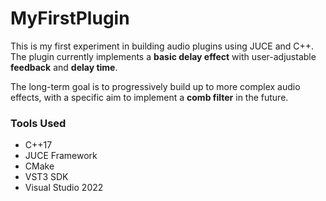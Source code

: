 # MyFirstPlugin

This is my first experiment in building audio plugins using JUCE and C++.
The plugin currently implements a **basic delay effect** with user-adjustable **feedback** and **delay time**.

The long-term goal is to progressively build up to more complex audio effects,
with a specific aim to implement a **comb filter** in the future.

### Tools Used
- C++17
- JUCE Framework
- CMake
- VST3 SDK
- Visual Studio 2022
